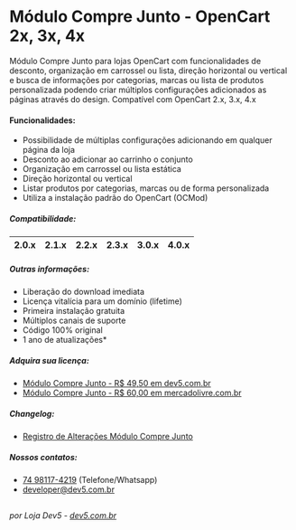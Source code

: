 # Módulo Compre Junto - OpenCart 2x, 3x, 4x
Módulo Compre Junto para lojas OpenCart com funcionalidades de desconto, organização em carrossel ou lista, direção horizontal ou vertical e busca de informações por categorias, marcas ou lista de produtos personalizada podendo criar múltiplos configurações adicionados as páginas através do design. Compatível com OpenCart 2.x, 3.x, 4.x

#### Funcionalidades:
- Possibilidade de múltiplas configurações adicionando em qualquer página da loja
- Desconto ao adicionar ao carrinho o conjunto
- Organização em carrossel ou lista estática
- Direção horizontal ou vertical
- Listar produtos por categorias, marcas ou de forma personalizada
- Utiliza a instalação padrão do OpenCart (OCMod)

##### Compatibilidade:
|2.0.x|2.1.x|2.2.x|2.3.x|3.0.x|4.0.x|
|-|-|-|-|-|-|

##### Outras informações:
- Liberação do download imediata
- Licença vitalícia para um domínio (lifetime)
- Primeira instalação gratuita
- Múltiplos canais de suporte
- Código 100% original
- 1 ano de atualizações*

##### Adquira sua licença:
- [Módulo Compre Junto - R$ 49,50 em dev5.com.br](https://dev5.com.br/opencart/modulos/compre-junto)
- [Módulo Compre Junto - R$ 60,00 em mercadolivre.com.br](https://produto.mercadolivre.com.br/MLB-1749129932-modulo-compre-junto-opencart-2x3x4x-dev5-_JM)

##### Changelog:
- [Registro de Alterações Módulo Compre Junto](https://dev5.com.br/opencart/modulos/compre-junto#changelog)

##### Nossos contatos:
- [74 98117-4219](https://api.whatsapp.com/send?phone=5574981174219) (Telefone/Whatsapp)
- [developer@dev5.com.br](mailto:developer@dev5.com.br)
##
###### por Loja Dev5 - [dev5.com.br](https://dev5.com.br)
